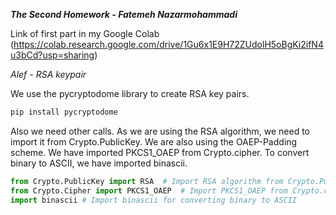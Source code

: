 ***The Second Homework - Fatemeh Nazarmohammadi***

Link of first part in my Google Colab (https://colab.research.google.com/drive/1Gu6x1E9H72ZUdolH5oBgKi2ifN4u3bCd?usp=sharing)

*Alef - RSA keypair*

We use the pycryptodome library to create RSA key pairs.
```python
pip install pycryptodome
```
Also we need other calls.
As we are using the RSA algorithm, we need to import it from Crypto.PublicKey.
We are also using the OAEP-Padding scheme. We have imported PKCS1_OAEP from Crypto.cipher.
To convert binary to ASCII, we have imported binascii.
```python
from Crypto.PublicKey import RSA  # Import RSA algorithm from Crypto.PublicKey
from Crypto.Cipher import PKCS1_OAEP  # Import PKCS1_OAEP from Crypto.cipher
import binascii # Import binascii for converting binary to ASCII
```







